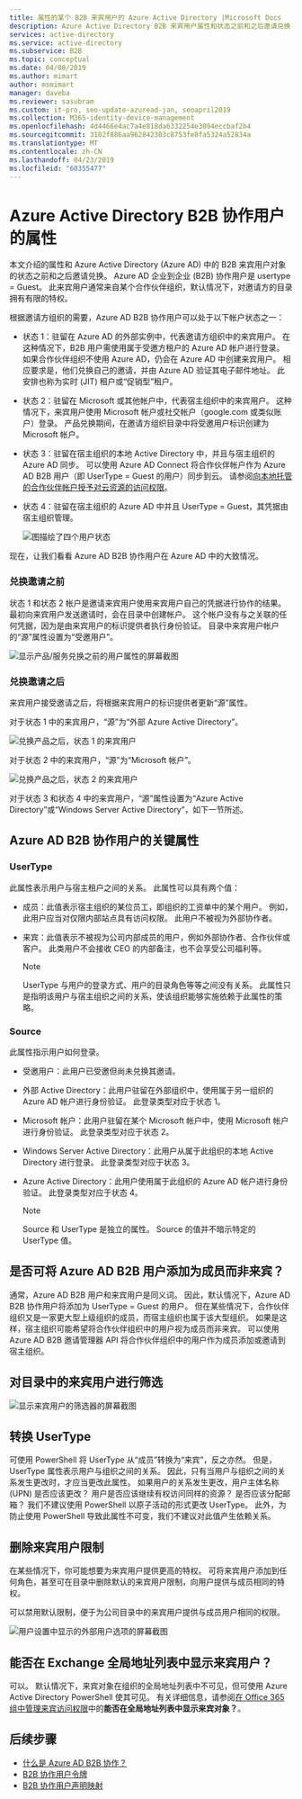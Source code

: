 ```yaml
---
title: 属性的某个 B2B 来宾用户的 Azure Active Directory |Microsoft Docs
description: Azure Active Directory B2B 来宾用户属性和状态之前和之后邀请兑换
services: active-directory
ms.service: active-directory
ms.subservice: B2B
ms.topic: conceptual
ms.date: 04/08/2019
ms.author: mimart
author: msmimart
manager: daveba
ms.reviewer: sasubram
ms.custom: it-pro, seo-update-azuread-jan, seoapril2019
ms.collection: M365-identity-device-management
ms.openlocfilehash: 4d4466e4ac7a4e818da6332254e3094eccbaf2b4
ms.sourcegitcommit: 3102f886aa962842303c8753fe8fa5324a52834a
ms.translationtype: MT
ms.contentlocale: zh-CN
ms.lasthandoff: 04/23/2019
ms.locfileid: "60355477"
---
```

# <a name="properties-of-an-azure-active-directory-b2b-collaboration-user"></a>Azure Active Directory B2B 协作用户的属性

本文介绍的属性和 Azure Active Directory (Azure AD) 中的 B2B 来宾用户对象的状态之前和之后邀请兑换。 Azure AD 企业到企业 (B2B) 协作用户是 usertype = Guest。 此来宾用户通常来自某个合作伙伴组织，默认情况下，对邀请方的目录拥有有限的特权。

根据邀请方组织的需要，Azure AD B2B 协作用户可以处于以下帐户状态之一：

- 状态 1：驻留在 Azure AD 的外部实例中，代表邀请方组织中的来宾用户。 在这种情况下，B2B 用户需使用属于受邀方租户的 Azure AD 帐户进行登录。 如果合作伙伴组织不使用 Azure AD，仍会在 Azure AD 中创建来宾用户。 相应要求是，他们兑换自己的邀请，并由 Azure AD 验证其电子邮件地址。 此安排也称为实时 (JIT) 租户或“促销型”租户。

- 状态 2：驻留在 Microsoft 或其他帐户中，代表宿主组织中的来宾用户。 这种情况下，来宾用户使用 Microsoft 帐户或社交帐户（google.com 或类似账户）登录。 产品兑换期间，在邀请方组织目录中将受邀用户标识创建为 Microsoft 帐户。

- 状态 3：驻留在宿主组织的本地 Active Directory 中，并且与宿主组织的 Azure AD 同步。 可以使用 Azure AD Connect 将合作伙伴帐户作为 Azure AD B2B 用户（即 UserType = Guest 的用户）同步到云。 请参阅[向本地托管的合作伙伴帐户授予对云资源的访问权限](hybrid-on-premises-to-cloud.md)。

- 状态 4：驻留在宿主组织的 Azure AD 中并且 UserType = Guest，其凭据由宿主组织管理。

  ![图描绘了四个用户状态](media/user-properties/redemption-diagram.png)


现在，让我们看看 Azure AD B2B 协作用户在 Azure AD 中的大致情况。

### <a name="before-invitation-redemption"></a>兑换邀请之前

状态 1 和状态 2 帐户是邀请来宾用户使用来宾用户自己的凭据进行协作的结果。 最初向来宾用户发送邀请时，会在目录中创建帐户。 这个帐户没有与之关联的任何凭据，因为是由来宾用户的标识提供者执行身份验证。 目录中来宾用户帐户的“源”属性设置为“受邀用户”。 

![显示产品/服务兑换之前的用户属性的屏幕截图](media/user-properties/before-redemption.png)

### <a name="after-invitation-redemption"></a>兑换邀请之后

来宾用户接受邀请之后，将根据来宾用户的标识提供者更新“源”属性。

对于状态 1 中的来宾用户，“源”为“外部 Azure Active Directory”。

![兑换产品之后，状态 1 的来宾用户](media/user-properties/after-redemption-state1.png)

对于状态 2 中的来宾用户，“源”为“Microsoft 帐户”。

![兑换产品之后，状态 2 的来宾用户](media/user-properties/after-redemption-state2.png)

对于状态 3 和状态 4 中的来宾用户，“源”属性设置为“Azure Active Directory”或“Windows Server Active Directory”，如下一节所述。

## <a name="key-properties-of-the-azure-ad-b2b-collaboration-user"></a>Azure AD B2B 协作用户的关键属性
### <a name="usertype"></a>UserType
此属性表示用户与宿主租户之间的关系。 此属性可以具有两个值：
- 成员：此值表示宿主组织的某位员工，即组织的工资单中的某个用户。 例如，此用户应当对仅限内部站点具有访问权限。 此用户不被视为外部协作者。

- 来宾：此值表示不被视为公司内部成员的用户，例如外部协作者、合作伙伴或客户。 此类用户不会接收 CEO 的内部备注，也不会享受公司福利等。

  > [!NOTE]
  > UserType 与用户的登录方式、用户的目录角色等等之间没有关系。 此属性只是指明该用户与宿主组织之间的关系，使该组织能够实施依赖于此属性的策略。

### <a name="source"></a>Source
此属性指示用户如何登录。

- 受邀用户：此用户已受邀但尚未兑换其邀请。

- 外部 Active Directory：此用户驻留在外部组织中，使用属于另一组织的 Azure AD 帐户进行身份验证。 此登录类型对应于状态 1。

- Microsoft 帐户：此用户驻留在某个 Microsoft 帐户中，使用 Microsoft 帐户进行身份验证。 此登录类型对应于状态 2。

- Windows Server Active Directory：此用户从属于此组织的本地 Active Directory 进行登录。 此登录类型对应于状态 3。

- Azure Active Directory：此用户使用属于此组织的 Azure AD 帐户进行身份验证。 此登录类型对应于状态 4。
  > [!NOTE]
  > Source 和 UserType 是独立的属性。 Source 的值并不暗示特定的 UserType 值。

## <a name="can-azure-ad-b2b-users-be-added-as-members-instead-of-guests"></a>是否可将 Azure AD B2B 用户添加为成员而非来宾？
通常，Azure AD B2B 用户和来宾用户是同义词。 因此，默认情况下，Azure AD B2B 协作用户将添加为 UserType = Guest 的用户。 但在某些情况下，合作伙伴组织又是一家更大型上级组织的成员，而宿主组织也属于该大型组织。 如果是这样，宿主组织可能希望将合作伙伴组织中的用户视为成员而非来宾。 可以使用 Azure AD B2B 邀请管理器 API 将合作伙伴组织中的用户作为成员添加或邀请到宿主组织。

## <a name="filter-for-guest-users-in-the-directory"></a>对目录中的来宾用户进行筛选

![显示来宾用户的筛选器的屏幕截图](media/user-properties/filter-guest-users.png)

## <a name="convert-usertype"></a>转换 UserType
可使用 PowerShell 将 UserType 从“成员”转换为“来宾”，反之亦然。 但是，UserType 属性表示用户与组织之间的关系。 因此，只有当用户与组织之间的关系发生更改时，才应当更改此属性。 如果用户的关系发生更改，用户主体名称 (UPN) 是否应该更改？ 用户是否应该继续有权访问同样的资源？ 是否应该分配邮箱？ 我们不建议使用 PowerShell 以原子活动的形式更改 UserType。 此外，为防止使用 PowerShell 导致此属性不可变，我们不建议对此值产生依赖关系。

## <a name="remove-guest-user-limitations"></a>删除来宾用户限制
在某些情况下，你可能想要为来宾用户提供更高的特权。 可将来宾用户添加到任何角色，甚至可在目录中删除默认的来宾用户限制，向用户提供与成员相同的特权。

可以禁用默认限制，便于为公司目录中的来宾用户提供与成员用户相同的权限。

![用户设置中显示的外部用户选项的屏幕截图](media/user-properties/remove-guest-limitations.png)

## <a name="can-i-make-guest-users-visible-in-the-exchange-global-address-list"></a>能否在 Exchange 全局地址列表中显示来宾用户？
可以。 默认情况下，来宾对象在组织的全局地址列表中不可见，但可使用 Azure Active Directory PowerShell 使其可见。 有关详细信息，请参阅[在 Office 365 组中管理来宾访问权限](https://docs.microsoft.com/office365/admin/create-groups/manage-guest-access-in-groups?redirectSourcePath=%252fen-us%252farticle%252fmanage-guest-access-in-office-365-groups-9de497a9-2f5c-43d6-ae18-767f2e6fe6e0&view=o365-worldwide#faq)中的**能否在全局地址列表中显示来宾对象？**。 

## <a name="next-steps"></a>后续步骤

* [什么是 Azure AD B2B 协作？](what-is-b2b.md)
* [B2B 协作用户令牌](user-token.md)
* [B2B 协作用户声明映射](claims-mapping.md)
